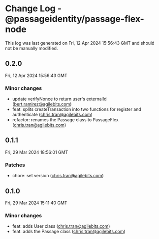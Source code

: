 # Change Log - @passageidentity/passage-flex-node

This log was last generated on Fri, 12 Apr 2024 15:56:43 GMT and should not be manually modified.

<!-- Start content -->

## 0.2.0

Fri, 12 Apr 2024 15:56:43 GMT

### Minor changes

- update verifyNonce to return user's externalId (bert.ramirez@agilebits.com)
- feat: splits createTransaction into two functions for register and authenticate (chris.tran@agilebits.com)
- refactor: renames the Passage class to PassageFlex (chris.tran@agilebits.com)

## 0.1.1

Fri, 29 Mar 2024 18:56:01 GMT

### Patches

- chore: set version (chris.tran@agilebits.com)

## 0.1.0

Fri, 29 Mar 2024 15:11:40 GMT

### Minor changes

- feat: adds User class (chris.tran@agilebits.com)
- feat: adds the Passage class (chris.tran@agilebits.com)
